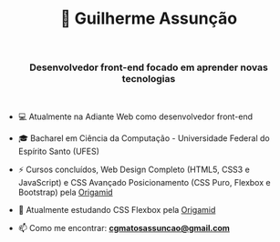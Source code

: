 <h1 align="center">🤖 Guilherme Assunção</h1>
<br/>
<h3 align="center">Desenvolvedor front-end focado em aprender novas tecnologias</h3>

<br/>

- 💻 Atualmente na Adiante Web como desenvolvedor front-end

- 🎓 Bacharel em Ciência da Computação - Universidade Federal do Espírito Santo (UFES)

- ⚡ Cursos concluídos, Web Design Completo (HTML5, CSS3 e JavaScript) e CSS Avançado Posicionamento (CSS Puro, Flexbox e Bootstrap) pela [Origamid](https://www.origamid.com)

- 🚀 Atualmente estudando CSS Flexbox pela [Origamid](https://www.origamid.com)

- 📫 Como me encontrar: **cgmatosassuncao@gmail.com**

<br/>

